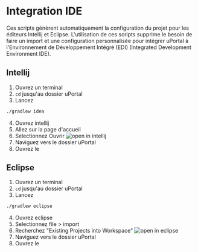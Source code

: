 # Integration IDE

Ces scripts génèrent automatiquement la configuration du projet pour les éditeurs Intellij et Eclipse.
L'utilisation de ces scripts supprime le besoin de faire un import et une configuration personnalisée pour intégrer uPortal à l'Environnement de Développement Intégré (EDI) (Integrated Development Environment IDE).

## Intellij

1. Ouvrez un terminal
2. `cd` jusqu'au dossier uPortal
3. Lancez
```sh
./gradlew idea
```
4. Ouvrez intellij
5. Allez sur la page d'accueil
6. Selectionnez Ouvrir
![open in intellij](../../images/intellij_open.png)
7. Naviguez vers le dossier uPortal
8. Ouvrez le

## Eclipse

1. Ouvrez un terminal
2. `cd` jusqu'au dossier uPortal
3. Lancez
```sh
./gradlew eclipse
```
4. Ouvrez eclipse
6. Selectionnez file > import
7. Recherchez  "Existing Projects into Workspace"
![open in eclipse](../../images/eclipse_import.png)
7. Naviguez vers le dossier uPortal
8. Ouvrez le
